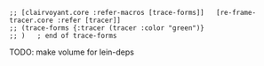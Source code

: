 
```
;; [clairvoyant.core :refer-macros [trace-forms]]   [re-frame-tracer.core :refer [tracer]]
;; (trace-forms {:tracer (tracer :color "green")}
;; )   ; end of trace-forms
```


TODO: make volume for lein-deps







